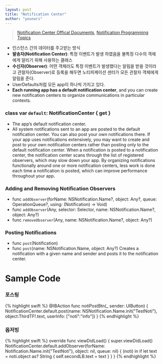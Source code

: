 ```yaml
---
layout: post
title: "Notification Center"
author: "younari"
---
```

> [Notification Center Offical Documents](https://developer.apple.com/documentation/foundation/notificationcenter), [Notification Programming Topics](https://developer.apple.com/library/content/documentation/Cocoa/Conceptual/Notifications/Introduction/introNotifications.html#//apple_ref/doc/uid/10000043i)

- 인스턴스 간의 데이터를 주고받는 방식
- **발송자(Notification Center)**: 특정 이벤트가 발생 하였음을 불특정 다수의 객체에게 알리기 위해 사용하는 클래스
- **수신자(Observer)**: 어떤 객체라도 특정 이벤트가 발생했다는 알림을 받을 것이라고 관찰자(Observer)로 등록을 해두면 노티피케이션 센터가 모든 관찰자 객체에게 알림을 준다.
- UserDefaults처럼 모든 app이 하나씩 가지고 있다. 
- **Each running app has a default notification center**, and you can create new notification centers to organize communications in particular contexts.

### class var `default`: NotificationCenter { get }

- The app’s default notification center.
- All system notifications sent to an app are posted to the default notification center. You can also post your own notifications there.
If your app uses notifications extensively, you may want to create and post to your own notification centers rather than posting only to the default notification center. When a notification is posted to a notification center, the notification center scans through the list of registered observers, which may slow down your app. By organizing notifications functionally around one or more notification centers, less work is done each time a notification is posted, which can improve performance throughout your app.

### Adding and Removing Notification Observers
- func `addObserver`(forName: NSNotification.Name?, object: Any?, queue: OperationQueue?, using: (Notification) -> Void)
- func `addObserver`(Any, selector: Selector, name: NSNotification.Name?, object: Any?)
- func `removeObserver`(Any, name: NSNotification.Name?, object: Any?)


### Posting Notifications
- func `post`(Notification)
- func `post`(name: NSNotification.Name, object: Any?)
Creates a notification with a given name and sender and posts it to the notification center.


# Sample Code
### 포스팅
{% highlight swift %}
@IBAction func notiPostBtn(_ sender: UIButton) {
        NotificationCenter.default.post(name: NSNotification.Name.init("TestNoti"), object:ThirdTF!.text, userInfo: ["noti":"info"])
    }
{% endhighlight %}

### 옵저빙
{% highlight swift %}
override func viewDidLoad() {
    super.viewDidLoad()
    NotificationCenter.default.addObserver(forName: Notification.Name.init("TestNoti"), object: nil, queue: nil) { (noti) in
        if let text = noti.object as? String {
            self.secondLB.text = text
        }
    }
}
{% endhighlight %}
